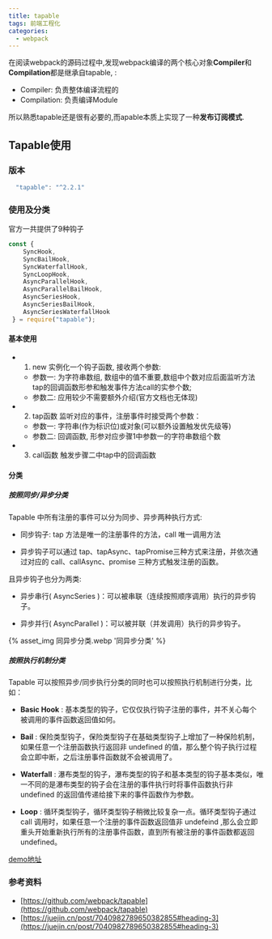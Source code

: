```yaml
---
title: tapable
tags: 前端工程化
categories: 
  - webpack
---
```


在阅读webpack的源码过程中,发现webpack编译的两个核心对象**Compiler**和**Compilation**都是继承自tapable, :

- Compiler: 负责整体编译流程的
- Compilation: 负责编译Module

所以熟悉tapable还是很有必要的,而apable本质上实现了一种**发布订阅模式**.

<!--more-->

## Tapable使用

### 版本

```js
  "tapable": "^2.2.1"
```


### 使用及分类

官方一共提供了9种钩子

```js
const {
	SyncHook,
	SyncBailHook,
	SyncWaterfallHook,
	SyncLoopHook,
	AsyncParallelHook,
	AsyncParallelBailHook,
	AsyncSeriesHook,
	AsyncSeriesBailHook,
	AsyncSeriesWaterfallHook
 } = require("tapable");

```

#### 基本使用

- 1. new 实例化一个钩子函数, 接收两个参数: 
  - 参数一: 为字符串数组, 数组中的值不重要,数组中个数对应后面监听方法tap的回调函数形参和触发事件方法call的实参个数; 
  - 参数二: 应用较少不需要额外介绍(官方文档也无体现)

- 2. tap函数 监听对应的事件，注册事件时接受两个参数：
  - 参数一: 字符串(作为标识位)或对象(可以额外设置触发优先级等)
  - 参数二: 回调函数, 形参对应步骤1中参数一的字符串数组个数

- 3. call函数 触发步骤二中tap中的回调函数

#### 分类

##### 按照同步/异步分类

Tapable 中所有注册的事件可以分为同步、异步两种执行方式:

- 同步钩子: tap 方法是唯一的注册事件的方法，call 唯一调用方法

- 异步钩子可以通过 tap、tapAsync、tapPromise三种方式来注册，并依次通过对应的 call、callAsync、promise 三种方式触发注册的函数。

且异步钩子也分为两类:

- 异步串行( AsyncSeries )：可以被串联（连续按照顺序调用）执行的异步钩子。

- 异步并行( AsyncParallel )：可以被并联（并发调用）执行的异步钩子。

{% asset_img 同异步分类.webp '同异步分类' %}

##### 按照执行机制分类

Tapable 可以按照异步/同步执行分类的同时也可以按照执行机制进行分类，比如：

- **Basic Hook** : 基本类型的钩子，它仅仅执行钩子注册的事件，并不关心每个被调用的事件函数返回值如何。

- **Bail** : 保险类型钩子，保险类型钩子在基础类型钩子上增加了一种保险机制，如果任意一个注册函数执行返回非 undefined 的值，那么整个钩子执行过程会立即中断，之后注册事件函数就不会被调用了。

- **Waterfall** : 瀑布类型的钩子，瀑布类型的钩子和基本类型的钩子基本类似，唯一不同的是瀑布类型的钩子会在注册的事件执行时将事件函数执行非 undefined 的返回值传递给接下来的事件函数作为参数。

- **Loop** : 循环类型钩子，循环类型钩子稍微比较复杂一点。循环类型钩子通过 call 调用时，如果任意一个注册的事件函数返回值非 undefeind ,那么会立即重头开始重新执行所有的注册事件函数，直到所有被注册的事件函数都返回 undefined。


[demo地址](https://github.com/LeoBaruch/webpack-collection/blob/main/tapable/demo/index.js)

### 参考资料
- [https://github.com/webpack/tapable](https://github.com/webpack/tapable)
- [https://juejin.cn/post/7040982789650382855#heading-3](https://juejin.cn/post/7040982789650382855#heading-3)



















